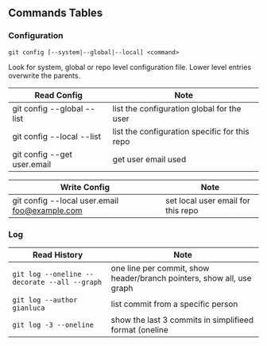 ## Commands Tables

### Configuration

`git config [--system|--global|--local] <command>`

Look for system, global or repo level configuration file. Lower level entries overwrite the parents.

|Read Config|Note|
|-|-|
|git config --global --list| list the configuration global for the user |
|git config --local --list| list the configuration specific for this repo |
|git config --get user.email| get user email used |

|Write Config|Note|
|-|-|
|git config --local user.email foo@example.com| set local user email for this repo|

### Log

|Read History|Note|
|-|-|
|`git log --oneline --decorate --all --graph`|one line per commit, show header/branch pointers, show all, use graph|
|`git log --author gianluca`| list commit from a specific person|
|`git log -3 --oneline`|show the last 3 commits in simplifieed format (oneline|
